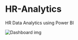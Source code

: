 # HR-Analytics
HR Data Analytics using Power BI
<br>

![Dashboard img](https://github.com/Akhilesh899/HR-Analytics/assets/92246700/42115b37-1621-47be-ad73-2fa38cdcb727)

